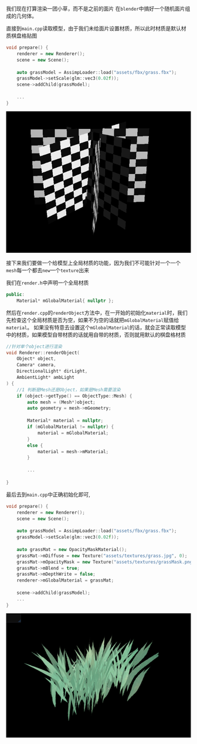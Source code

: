 我们现在打算渲染一团小草，而不是之前的面片
在`blender`中搞好一个随机面片组成的几何体。

直接到`main.cpp`读取模型，由于我们未给面片设置材质，所以此时材质是默认材质棋盘格贴图
```cpp
void prepare() {
	renderer = new Renderer();
	scene = new Scene();

	auto grassModel = AssimpLoader::load("assets/fbx/grass.fbx");
	grassModel->setScale(glm::vec3(0.02f));
	scene->addChild(grassModel);
	
	...
}
```

![输入图片说明](/imgs/2025-02-12/QT5qiVklwjK50cWz.png)

接下来我们要做一个给模型上全局材质的功能，因为我们不可能针对一个一个`mesh`每一个都去`new`一个`texture`出来

我们在`render.h`中声明一个全局材质
```cpp
public:
	Material* mGlobalMaterial{ nullptr };
```
然后在`render.cpp`的`renderObject`方法中，在一开始的初始化`material`时，我们先检查这个全局材质是否为空，如果不为空的话就把`mGlobalMaterial`赋值给`material`。
如果没有特意去设置这个`mGlobalMaterial`的话，就会正常读取模型中的材质，如果模型自带材质的话就用自带的材质，否则就用默认的棋盘格材质
```cpp
//针对单个object进行渲染
void Renderer::renderObject(
	Object* object,
	Camera* camera,
	DirectionalLight* dirLight,
	AmbientLight* ambLight
) {
	//1 判断是Mesh还是Object，如果是Mesh需要渲染
	if (object->getType() == ObjectType::Mesh) {
		auto mesh = (Mesh*)object;
		auto geometry = mesh->mGeometry;

		Material* material = nullptr;
		if (mGlobalMaterial != nullptr) {
			material = mGlobalMaterial;
		}
		else {
			material = mesh->mMaterial;
		}

		...

}
```

最后去到`main.cpp`中正确初始化即可,
```cpp
void prepare() {
	renderer = new Renderer();
	scene = new Scene();

	auto grassModel = AssimpLoader::load("assets/fbx/grass.fbx");
	grassModel->setScale(glm::vec3(0.02f));

	auto grassMat = new OpacityMaskMaterial();
	grassMat->mDiffuse = new Texture("assets/textures/grass.jpg", 0);
	grassMat->mOpacityMask = new Texture("assets/textures/grassMask.png", 1);
	grassMat->mBlend = true;
	grassMat->mDepthWrite = false;
	renderer->mGlobalMaterial = grassMat;

	scene->addChild(grassModel);
	...
}
```

![输入图片说明](/imgs/2025-02-12/9GAiCnqfeotsTGgd.png)
<!--stackedit_data:
eyJoaXN0b3J5IjpbNDExMzA5OTksNTY4ODQ4MjMxLC0zMTQ3ND
AyMDNdfQ==
-->
